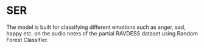 # SER
The model is built for classifying different emotions such as anger, sad, happy etc. on the audio notes of the partial RAVDESS dataset using Random Forest Classifier.
